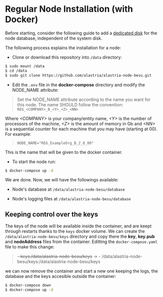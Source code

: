 # Regular Node Installation (with Docker)

Before starting, consider the following guide to add a [dedicated disk](docs/mount-dedicated-disk.md) for the node database, independent of the system disk.

The following process explains the installation for a node:

* Clone or download this repository into `/data` directory:

```sh
$ sudo mount /data
$ cd /data
$ sudo git clone https://github.com/alastria/alastria-node-besu.git
```

* Edit the `.env` file in the **docker-compose** directory and modify the NODE_NAME attribute:

> Set the NODE_NAME attribute according to the name you want for this node. The name SHOULD follow the convention: `REG_<COMPANY>_B_<Y>_<Z>_<NN>`

Where _\<COMPANY\>_ is your company/entity name, _\<Y\>_ is the number of processors of the machine, _\<Z\>_ is the amount of memory in Gb and _\<NN\>_ is a sequential counter for each machine that you may have (starting at 00). For example:

> `NODE_NAME="REG_ExampleOrg_B_2_8_00"`

This is the name that will be given to the docker container.



* To start the node run:

```sh
$ docker-compose up -d
```

We are done. Now, we will have the followings available:

* Node's database at `/data/alastria-node-besu/database`
  
* Node's logging files at `/data/alastria-node-besu/database`
  
## Keeping control over the keys  
  
The keys of the node will be available inside the container, and are keept through restarts thanks to the `keys` docker volume. We can create the `/data/alastria-node-besu/keys` directory and copy there the **key**, **key.pub** and **nodeAddress** files from the container. Editting the `docker-compose.yaml` file to make this change:

> ~~\- keys:/data/alastria-node-besu/keys~~ &rarr; \- /data/alastria-node-besu/keys:/data/alastria-node-besu/keys

we can now remove the container and start a new one keeping the logs, the database and the keys accesible outside the container:

```sh
$ docker-compose down
$ docker-compose up -d
```
